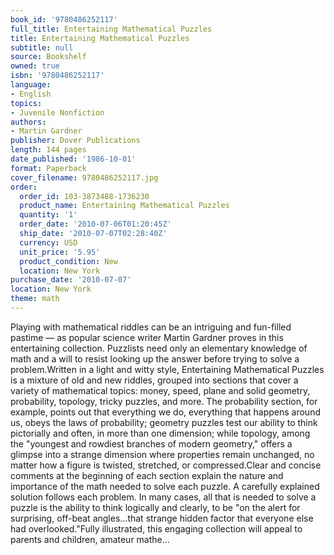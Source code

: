 ```yaml
---
book_id: '9780486252117'
full_title: Entertaining Mathematical Puzzles
title: Entertaining Mathematical Puzzles
subtitle: null
source: Bookshelf
owned: true
isbn: '9780486252117'
language:
- English
topics:
- Juvenile Nonfiction
authors:
- Martin Gardner
publisher: Dover Publications
length: 144 pages
date_published: '1986-10-01'
format: Paperback
cover_filename: 9780486252117.jpg
order:
  order_id: 103-3873488-1736230
  product_name: Entertaining Mathematical Puzzles
  quantity: '1'
  order_date: '2010-07-06T01:20:45Z'
  ship_date: '2010-07-07T02:28:40Z'
  currency: USD
  unit_price: '5.95'
  product_condition: New
  location: New York
purchase_date: '2010-07-07'
location: New York
theme: math
---
```

Playing with mathematical riddles can be an intriguing and fun-filled pastime — as popular science writer Martin Gardner proves in this entertaining collection. Puzzlists need only an elementary knowledge of math and a will to resist looking up the answer before trying to solve a problem.Written in a light and witty style, Entertaining Mathematical Puzzles is a mixture of old and new riddles, grouped into sections that cover a variety of mathematical topics: money, speed, plane and solid geometry, probability, topology, tricky puzzles, and more. The probability section, for example, points out that everything we do, everything that happens around us, obeys the laws of probability; geometry puzzles test our ability to think pictorially and often, in more than one dimension; while topology, among the "youngest and rowdiest branches of modern geometry," offers a glimpse into a strange dimension where properties remain unchanged, no matter how a figure is twisted, stretched, or compressed.Clear and concise comments at the beginning of each section explain the nature and importance of the math needed to solve each puzzle. A carefully explained solution follows each problem. In many cases, all that is needed to solve a puzzle is the ability to think logically and clearly, to be "on the alert for surprising, off-beat angles...that strange hidden factor that everyone else had overlooked."Fully illustrated, this engaging collection will appeal to parents and children, amateur mathe...
